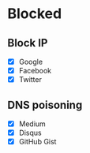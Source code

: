# Blocked

## Block IP
- [x] Google
- [x] Facebook
- [x] Twitter

## DNS poisoning
- [x] Medium
- [x] Disqus
- [x] GitHub Gist
